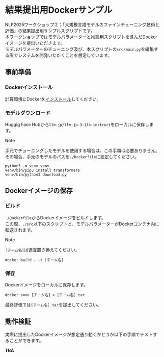 # 結果提出用Dockerサンプル

NLP2025ワークショップ２：「大規模言語モデルのファインチューニング技術と評価」の結果提出用サンプルスクリプトです。  
本ワークショップではモデルパラメーターと推論用スクリプトを含んだDockerイメージを提出いただきます。  
モデルパラメーターのチューニング及び、本スクリプトの`src/main.py`を編集する形でシステムを開発いただくことを想定しています。

## 事前準備

### Dockerインストール

計算環境にDockerを[インストール](https://docs.docker.com/engine/install/)してください。

### モデルダウンロード

Huggig Face Hubから`llm-jp/llm-jp-3-13b-instruct`をローカルに保存します。  

> [!NOTE]
> 手元でチューニングしたモデルを使用する場合は、この手順は必要ありません。  
> その場合、手元のモデルのパスを`./Dockerfile`に設定してください。

```
python3 -m venv venv
venv/bin/pip3 install transformers
venv/bin/python3 download.py
```

## Dockerイメージの保存

### ビルド

`./Dockerfile`からDockerイメージをビルドします。  
この際、`./src`以下のスクリプトと、モデルパラメーターがDockerコンテナ内に転送されます。  

> [!NOTE]
> `[チーム名]`は適宜置き換えてください。

```
docker build . -t [チーム名]
```

### 保存

Dockerイメージをローカルに保存します。

```
docker save [チーム名] > [チーム名].tar
```

最終評価では`[チーム名].tar`を提出してください。

## 動作検証

実際に提出したDockerイメージが想定通り動くかどうか以下の手順でテストすることができます。

**TBA**
